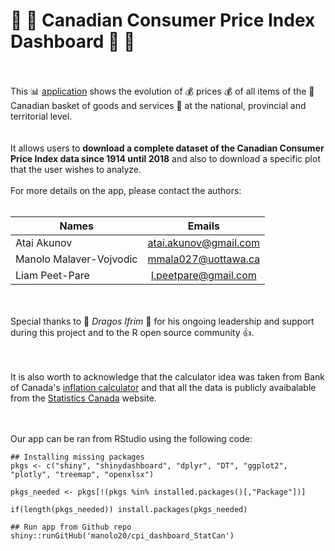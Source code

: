 
# :maple_leaf: :maple_leaf: Canadian Consumer Price Index Dashboard :maple_leaf: :maple_leaf:
<br><br>
This :bar_chart: [application](https://kunov.shinyapps.io/consumer_price_index/) shows the evolution of :moneybag: prices :moneybag: of all items of the :maple_leaf: Canadian basket of goods and services :maple_leaf: at the national, provincial and territorial level.   
<br><br>
It allows users to **download a complete dataset of the Canadian Consumer Price Index data since 1914 until 2018** and also to download a specific plot that the user wishes to analyze. 
<br><br>
For more details on the app, please contact the authors:
<br><br>

| Names         | Emails           | 
| ------------- |:-------------:| 
| Atai Akunov   | atai.akunov@gmail.com | 
| Manolo Malaver-Vojvodic    | mmala027@uottawa.ca      |   
| Liam Peet-Pare | l.peetpare@gmail.com     |    

<br><br>
Special thanks to :clap: *Dragos Ifrim* :clap: for his ongoing leadership and support during this project and to the R open source community :+1:.


<br><br>
It is also worth to acknowledge that the calculator idea was taken from Bank of Canada's [inflation calculator](https://www.bankofcanada.ca/rates/related/inflation-calculator/) and that all the data is publicly avaibalable from the [Statistics Canada](https://www.statcan.gc.ca/eng/start) website.


<br><br>
Our app can be ran from RStudio using the following code:

```
## Installing missing packages
pkgs <- c("shiny", "shinydashboard", "dplyr", "DT", "ggplot2", "plotly", "treemap", "openxlsx")

pkgs_needed <- pkgs[!(pkgs %in% installed.packages()[,"Package"])]

if(length(pkgs_needed)) install.packages(pkgs_needed)

## Run app from Github repo
shiny::runGitHub('manolo20/cpi_dashboard_StatCan')
```
